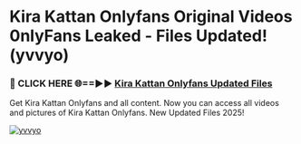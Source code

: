 # Kira Kattan Onlyfans Original Videos 0nlyFans Leaked - Files Updated! (yvvyo)

<h3>🔴 CLICK HERE 🌐==►► <a href="https://tinyurl.com/2wckxsce" rel="nofollow">Kira Kattan Onlyfans Updated Files</a></h3>

Get Kira Kattan Onlyfans and all content. Now you can access all videos and pictures of Kira Kattan Onlyfans. New Updated Files 2025!

[![yvvyo](https://i.imgur.com/AFduVYN.gif)](https://tinyurl.com/2wckxsce)
